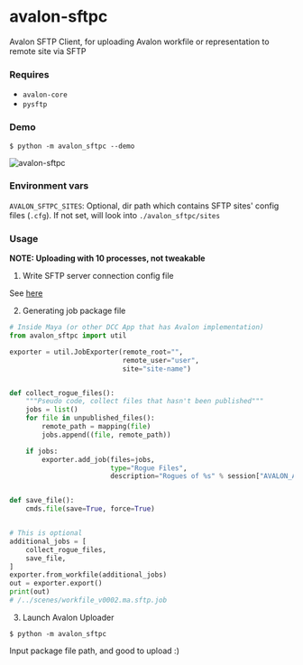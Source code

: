# avalon-sftpc
Avalon SFTP Client, for uploading Avalon workfile or representation to remote site via SFTP

### Requires
* `avalon-core`
* `pysftp`

### Demo

```
$ python -m avalon_sftpc --demo
```

![avalon-sftpc](https://user-images.githubusercontent.com/3357009/63545377-d5b9de00-c559-11e9-9cb1-c4234c9bab71.gif)

### Environment vars
`AVALON_SFTPC_SITES`: Optional, dir path which contains SFTP sites' config files (`.cfg`). If not set, will look into `./avalon_sftpc/sites`

### Usage

**NOTE: Uploading with 10 processes, not tweakable**

1. Write SFTP server connection config file

See [here](avalon_sftpc/sites/README.md)

2. Generating job package file

```python
# Inside Maya (or other DCC App that has Avalon implementation)
from avalon_sftpc import util

exporter = util.JobExporter(remote_root="",
                            remote_user="user",
                            site="site-name")


def collect_rogue_files():
    """Pseudo code, collect files that hasn't been published"""
    jobs = list()
    for file in unpublished_files():
        remote_path = mapping(file)
        jobs.append((file, remote_path))

    if jobs:
        exporter.add_job(files=jobs,
                         type="Rogue Files",
                         description="Rogues of %s" % session["AVALON_ASSET"])


def save_file():
    cmds.file(save=True, force=True)


# This is optional
additional_jobs = [
    collect_rogue_files,
    save_file,
]
exporter.from_workfile(additional_jobs)
out = exporter.export()
print(out)
# /../scenes/workfile_v0002.ma.sftp.job

```

3. Launch Avalon Uploader

```
$ python -m avalon_sftpc
```

Input package file path, and good to upload :)
